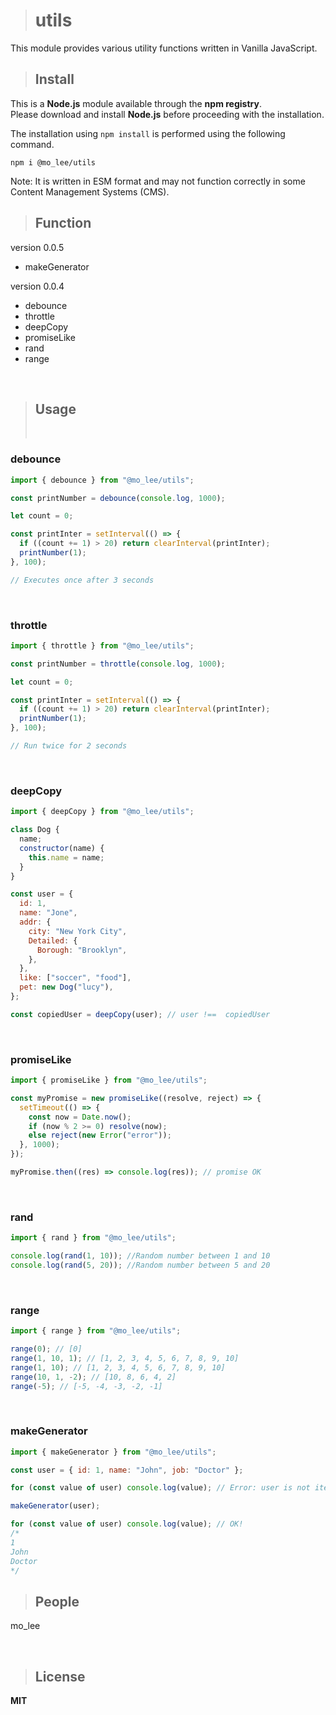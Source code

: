 > # utils

This module provides various utility functions written in Vanilla JavaScript.

> ## Install

This is a **Node.js** module available through the **npm registry**.<br>
Please download and install **Node.js** before proceeding with the installation.

The installation using `npm install` is performed using the following command.

```
npm i @mo_lee/utils
```

Note: It is written in ESM format and may not function correctly in some Content Management Systems (CMS).

> ## Function

version 0.0.5

- makeGenerator

version 0.0.4
- debounce
- throttle
- deepCopy
- promiseLike
- rand
- range



<br>

> ## Usage
>
> <br>

### debounce

```javascript
import { debounce } from "@mo_lee/utils";

const printNumber = debounce(console.log, 1000);

let count = 0;

const printInter = setInterval(() => {
  if ((count += 1) > 20) return clearInterval(printInter);
  printNumber(1);
}, 100);

// Executes once after 3 seconds
```

<br>

### throttle

```javascript
import { throttle } from "@mo_lee/utils";

const printNumber = throttle(console.log, 1000);

let count = 0;

const printInter = setInterval(() => {
  if ((count += 1) > 20) return clearInterval(printInter);
  printNumber(1);
}, 100);

// Run twice for 2 seconds
```

<br>

### deepCopy

```javascript
import { deepCopy } from "@mo_lee/utils";

class Dog {
  name;
  constructor(name) {
    this.name = name;
  }
}

const user = {
  id: 1,
  name: "Jone",
  addr: {
    city: "New York City",
    Detailed: {
      Borough: "Brooklyn",
    },
  },
  like: ["soccer", "food"],
  pet: new Dog("lucy"),
};

const copiedUser = deepCopy(user); // user !==  copiedUser
```

<br>

### promiseLike

```javascript
import { promiseLike } from "@mo_lee/utils";

const myPromise = new promiseLike((resolve, reject) => {
  setTimeout(() => {
    const now = Date.now();
    if (now % 2 >= 0) resolve(now);
    else reject(new Error("error"));
  }, 1000);
});

myPromise.then((res) => console.log(res)); // promise OK
```

<br>

### rand

```javascript
import { rand } from "@mo_lee/utils";

console.log(rand(1, 10)); //Random number between 1 and 10
console.log(rand(5, 20)); //Random number between 5 and 20
```

<br>

### range

```javascript
import { range } from "@mo_lee/utils";

range(0); // [0]
range(1, 10, 1); // [1, 2, 3, 4, 5, 6, 7, 8, 9, 10]
range(1, 10); // [1, 2, 3, 4, 5, 6, 7, 8, 9, 10]
range(10, 1, -2); // [10, 8, 6, 4, 2]
range(-5); // [-5, -4, -3, -2, -1]
```

<br>

### makeGenerator

```javascript
import { makeGenerator } from "@mo_lee/utils";

const user = { id: 1, name: "John", job: "Doctor" };

for (const value of user) console.log(value); // Error: user is not iterable

makeGenerator(user);

for (const value of user) console.log(value); // OK!
/*
1
John
Doctor
*/
```

> ## People

mo_lee

<br>

> ## License

**MIT**
